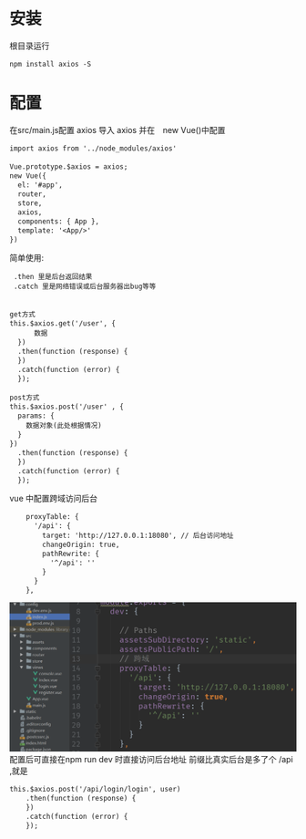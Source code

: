 # 安装
根目录运行
~~~
npm install axios -S
~~~
# 配置
在src/main.js配置 axios
导入 axios 并在　new Vue()中配置
~~~
import axios from '../node_modules/axios'

Vue.prototype.$axios = axios;
new Vue({
  el: '#app',
  router,
  store,
  axios,
  components: { App },
  template: '<App/>'
})
~~~

简单使用:
~~~
 .then 里是后台返回结果
 .catch 里是网络错误或后台服务器出bug等等


get方式
this.$axios.get('/user', {
      数据
  })
  .then(function (response) {
  })
  .catch(function (error) {
  });

post方式
this.$axios.post('/user' , {
  params: {
    数据对象(此处根据情况)
  }
})
  .then(function (response) {
  })
  .catch(function (error) {
  });

~~~


vue 中配置跨域访问后台
~~~
	proxyTable: {
      '/api': {
        target: 'http://127.0.0.1:18080', // 后台访问地址
        changeOrigin: true,
        pathRewrite: {
          '^/api': ''
        }
      }
    },
~~~
![](/assets/screenshot_1528106942310.png)
配置后可直接在npm run dev 时直接访问后台地址
前缀比真实后台是多了个  /api ,就是
~~~
this.$axios.post('/api/login/login', user)
	.then(function (response) {
	})
	.catch(function (error) {
	});
~~~